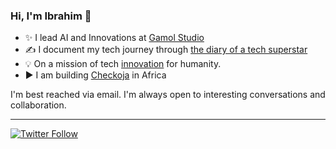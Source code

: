 ### Hi, I'm Ibrahim 👋
 
  * ✨ I lead AI and Innovations at [Gamol Studio](http://gamolstudio.com/)
  * ✍ I document my tech journey through [the diary of a tech superstar](https://ibrahimgbadegesin.blogspot.com/)
  * 💡 On a mission of tech [innovation](https://www.instagram.com/engrgit/) for humanity.
  * ▶️ I am building [Checkoja](https://checkoja.blogspot.com/) in Africa

    

I'm best reached via email. I'm always open to interesting conversations and collaboration.

 
---
[![Twitter Follow](https://img.shields.io/twitter/follow/Engrgit?label=Follow&style=social)](https://twitter.com/Engrgit)

